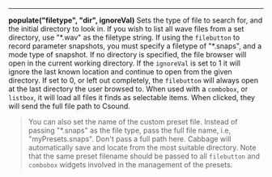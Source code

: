<a name="populate"><h3 style="padding-top: 40px; margin-top: 40px;"></h3></a>
_____________________________
**populate("filetype", "dir", ignoreVal)** Sets the type of file to search for, and the initial directory to look in. If you wish to list all wave files from a set directory, use "*.wav" as the filetype string. If using the `filebutton` to record parameter snapshots, you must specify a filetype of "\*.snaps", and a mode type of snapshot. If no directory is specified, the file browser will open in the current working directory. If the `ignoreVal` is set to 1 it will ignore the last known location and continue to open from the given directory. If set to 0, or left out completely, the `filebutton` will always open at the last directory the user browsed to. When used with a `combobox`, or `listbox`, it will load all files it finds as selectable items. When clicked, they will send the full file path to Csound.   

> You can also set the name of the custom preset file. Instead of passing "\*.snaps" as the file type, pass the full file name, i.e, "myPresets.snaps". Don't pass a full path here. Cabbage will automatically save and locate from the most suitable directory. Note that the same preset filename should be passed to all `filebutton` and `combobox` widgets involved in the management of the presets. 

